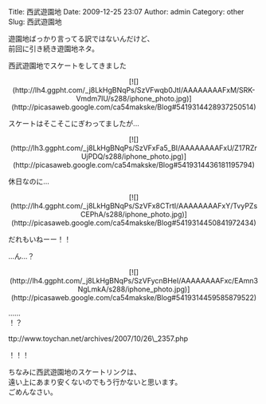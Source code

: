 Title: 西武遊園地
Date: 2009-12-25 23:07
Author: admin
Category: other
Slug: 西武遊園地

遊園地ばっかり言ってる訳ではないんだけど、  
前回に引き続き遊園地ネタ。

西武遊園地でスケートをしてきました

<p>
<center>
[![](http://lh4.ggpht.com/_j8LkHgBNqPs/SzVFwqb0JtI/AAAAAAAAFxM/SRK-Vmdm7IU/s288/iphone_photo.jpg)](http://picasaweb.google.com/ca54makske/Blog#5419314428937250514)

</center>
  
スケートはそこそこにぎわってましたが...

</p>
<p>
<center>
[![](http://lh3.ggpht.com/_j8LkHgBNqPs/SzVFxFa5_BI/AAAAAAAAFxU/Z17RZrUjPDQ/s288/iphone_photo.jpg)](http://picasaweb.google.com/ca54makske/Blog#5419314436181195794)

</center>
  
休日なのに...

</p>
<p>
<center>
[![](http://lh4.ggpht.com/_j8LkHgBNqPs/SzVFx8CTrtI/AAAAAAAAFxY/TvyPZsCEPhA/s288/iphone_photo.jpg)](http://picasaweb.google.com/ca54makske/Blog#5419314450841972434)

</center>
  
だれもいねーー！！

</p>
...ん...？

<p>
<center>
[![](http://lh4.ggpht.com/_j8LkHgBNqPs/SzVFycnBHeI/AAAAAAAAFxc/EAmn3NgLmkA/s288/iphone_photo.jpg)](http://picasaweb.google.com/ca54makske/Blog#5419314459585879522)

</center>
  
......  
！？

</p>
ttp://www.toychan.net/archives/2007/10/26\_2357.php

！！！

ちなみに西武遊園地のスケートリンクは、  
遠い上にあまり安くないのでもう行かないと思います。  
ごめんなさい。
